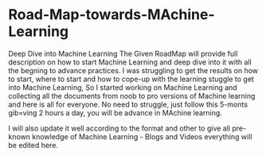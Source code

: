 # Road-Map-towards-MAchine-Learning
Deep Dive into Machine Learning
The Given RoadMap will provide full description on how to start Machine Learning and deep dive into it with all the begning to advance practices.
I was struggling to get the results on how to start, where to start and how to cope-up with the learning stuggle to get into Machine Learning, So I started working on Machine Learning and collecting all the documents from noob to pro versions of Machine learning and here is all for everyone.
No need to struggle, just follow this 5-monts gib=ving 2 hours a day, you will be advance in MAchine learning.

I will also update it well according to the format and other to give all pre-known knowledge of Machine Learning - Blogs and Videos everything will be edited here.

